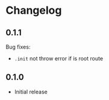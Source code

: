 # Changelog

## 0.1.1

Bug fixes:

* `.init` not throw error if is root route

## 0.1.0

* Initial release
